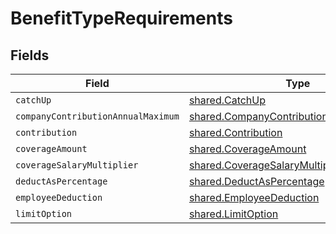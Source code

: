 # BenefitTypeRequirements


## Fields

| Field                                                                                                     | Type                                                                                                      | Required                                                                                                  | Description                                                                                               |
| --------------------------------------------------------------------------------------------------------- | --------------------------------------------------------------------------------------------------------- | --------------------------------------------------------------------------------------------------------- | --------------------------------------------------------------------------------------------------------- |
| `catchUp`                                                                                                 | [shared.CatchUp](../../../sdk/models/shared/catchup.md)                                                   | :heavy_minus_sign:                                                                                        | N/A                                                                                                       |
| `companyContributionAnnualMaximum`                                                                        | [shared.CompanyContributionAnnualMaximum](../../../sdk/models/shared/companycontributionannualmaximum.md) | :heavy_minus_sign:                                                                                        | N/A                                                                                                       |
| `contribution`                                                                                            | [shared.Contribution](../../../sdk/models/shared/contribution.md)                                         | :heavy_minus_sign:                                                                                        | N/A                                                                                                       |
| `coverageAmount`                                                                                          | [shared.CoverageAmount](../../../sdk/models/shared/coverageamount.md)                                     | :heavy_minus_sign:                                                                                        | N/A                                                                                                       |
| `coverageSalaryMultiplier`                                                                                | [shared.CoverageSalaryMultiplier](../../../sdk/models/shared/coveragesalarymultiplier.md)                 | :heavy_minus_sign:                                                                                        | N/A                                                                                                       |
| `deductAsPercentage`                                                                                      | [shared.DeductAsPercentage](../../../sdk/models/shared/deductaspercentage.md)                             | :heavy_minus_sign:                                                                                        | N/A                                                                                                       |
| `employeeDeduction`                                                                                       | [shared.EmployeeDeduction](../../../sdk/models/shared/employeededuction.md)                               | :heavy_minus_sign:                                                                                        | N/A                                                                                                       |
| `limitOption`                                                                                             | [shared.LimitOption](../../../sdk/models/shared/limitoption.md)                                           | :heavy_minus_sign:                                                                                        | N/A                                                                                                       |